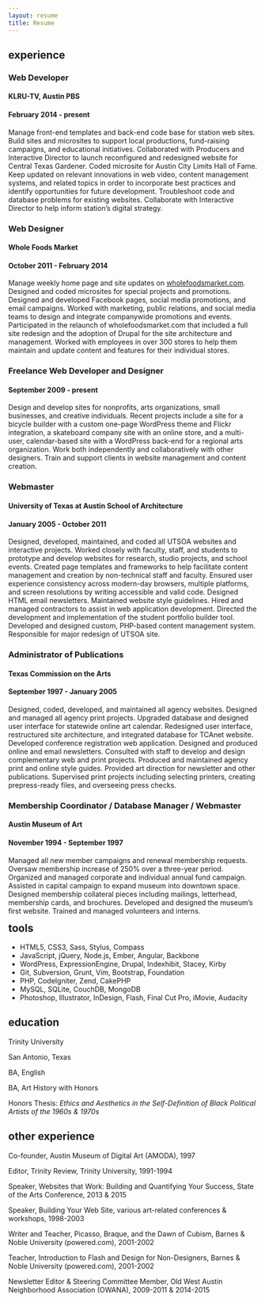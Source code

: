 ```yaml
---
layout: resume
title: Resume
---
```


<div class="resume">
<section class="content workexp" role="main">
<h2>experience</h2>
<h3>Web Developer</h3>
<h4>KLRU-TV, Austin PBS</h4>
<h4>February 2014 - present</h4>
<p>Manage front-end templates and back-end code base for station web sites. Build sites and microsites to support local productions, fund-raising campaigns, and educational initiatives. Collaborated with Producers and Interactive Director to launch reconfigured and redesigned website for Central Texas Gardener. Coded microsite for Austin City Limits Hall of Fame. Keep updated on relevant innovations in web video, content management systems, and related topics in order to incorporate best practices and identify opportunities for future development. Troubleshoot code and database problems for existing websites. Collaborate with Interactive Director to help inform station’s digital strategy.</p>

<h3>Web Designer</h3>
<h4>Whole Foods Market</h4>
<h4>October 2011 - February 2014</h4>
<p>Manage weekly home page and site updates on <a href="http://www.wholefoodsmarket.com">wholefoodsmarket.com</a>. Designed and coded microsites for special projects and promotions. Designed and developed Facebook pages, social media promotions, and email campaigns. Worked with marketing, public relations, and social media teams to design and integrate companywide promotions and events. Participated in the relaunch of wholefoodsmarket.com that included a full site redesign and the adoption of Drupal for the site architecture and management. Worked with employees in over 300 stores to help them maintain and update content and features for their individual stores.</p>

<h3>Freelance Web Developer and Designer</h3>
<h4>September 2009 - present</h4>
<p>Design and develop sites for nonprofits, arts organizations, small businesses, and creative individuals. Recent projects include a site for a bicycle builder with a custom one-page WordPress theme and Flickr integration, a skateboard company site with an online store, and a multi-user, calendar-based site with a WordPress back-end for a regional arts organization. Work both independently and collaboratively with other designers. Train and support clients in website management and content creation.</p>

<h3>Webmaster</h3>
<h4>University of Texas at Austin School of Architecture</h4>
<h4>January 2005 - October 2011</h4>
<p>Designed, developed, maintained, and coded all UTSOA websites and interactive projects. Worked closely with faculty, staff, and students to prototype and develop websites for research, studio projects, and school events. Created page templates and frameworks to help facilitate content management and creation by non-technical staff and faculty. Ensured user experience consistency across modern-day browsers, multiple platforms, and screen resolutions by writing accessible and valid code. Designed HTML email newsletters. Maintained website style guidelines. Hired and managed contractors to assist in web application development. Directed the development and implementation of the student portfolio builder tool. Developed and designed custom, PHP-based content management system. Responsible for major redesign of UTSOA site.</p>

<h3>Administrator of Publications</h3>
<h4>Texas Commission on the Arts</h4>
<h4>September 1997 - January 2005</h4>
<p>Designed, coded, developed, and maintained all agency websites. Designed and managed all agency print projects. Upgraded database and designed user interface for statewide online art calendar. Redesigned user interface, restructured site architecture, and integrated database for TCAnet website. Developed conference registration web application. Designed and produced online and email newsletters. Consulted with staff to develop and design complementary web and print projects. Produced and maintained agency print and online style guides. Provided art direction for newsletter and other publications. Supervised print projects including selecting printers, creating prepress-ready files, and overseeing press checks.</p>

<h3>Membership Coordinator / Database Manager / Webmaster</h3>
<h4>Austin Museum of Art</h4>
<h4>November 1994 - September 1997</h4>
<p>Managed all new member campaigns and renewal membership requests. Oversaw membership increase of 250% over a three-year period. Organized and managed corporate and individual annual fund campaign. Assisted in capital campaign to expand museum into downtown space. Designed membership collateral pieces including mailings, letterhead, membership cards, and brochures. Developed and designed the museum’s first website. Trained and managed volunteers and interns.</p>
</section>

<section class="content otherexp">
<h2 style="margin-top:0.5rem;">tools</h2>
<ul>
  <li>HTML5, CSS3, Sass, Stylus, Compass</li>
  <li>JavaScript, jQuery, Node.js, Ember, Angular, Backbone</li>
  <li>WordPress, ExpressionEngine, Drupal, Indexhibit, Stacey, Kirby</li>
  <li>Git, Subversion, Grunt, Vim, Bootstrap, Foundation</li>
  <li>PHP, CodeIgniter, Zend, CakePHP</li>
  <li>MySQL, SQLite, CouchDB, MongoDB</li>
  <li>Photoshop, Illustrator, InDesign, Flash, Final Cut Pro, iMovie, Audacity</li>
</ul>

<h2>education</h2>
<div id="trinity">
<p>Trinity University</p>
<p>San Antonio, Texas</p>
<p>BA, English</p>
<p>BA, Art History with Honors</p>
<p>Honors Thesis: <em>Ethics and Aesthetics in the Self-Definition of Black Political Artists of the 1960s &amp; 1970s</em></p>
</div>

<h2>other experience</h2>
<p>Co-founder, Austin Museum of Digital Art (AMODA), 1997</p>
<p>Editor, Trinity Review, Trinity University, 1991-1994</p>
<p>Speaker, Websites that Work: Building and Quantifying Your Success, State of the Arts Conference, 2013 &amp; 2015</p>
<p>Speaker, Building Your Web Site, various art-related conferences &amp; workshops, 1998-2003</p>
<p>Writer and Teacher, Picasso, Braque, and the Dawn of Cubism, Barnes &amp; Noble University (powered.com), 2001-2002</p>
<p>Teacher, Introduction to Flash and Design for Non-Designers, Barnes &amp; Noble University (powered.com), 2001-2002</p>
<p>Newsletter Editor &amp; Steering Committee Member, Old West Austin Neighborhood Association (OWANA), 2009-2011 &amp; 2014-2015</p>
</section>
</div>
